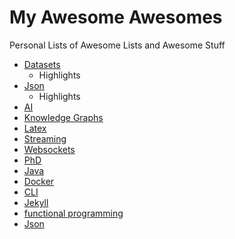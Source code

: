 # My Awesome Awesomes
Personal Lists of Awesome Lists and Awesome Stuff

- [Datasets](
https://github.com/awesomedata/awesome-public-datasets)
  - Highlights  
- [Json](https://github.com/burningtree/awesome-json#data-modeling)
  - Highlights
- [AI](https://github.com/wavelets/awesome-artificial-intelligence)
- [Knowledge Graphs](https://github.com/shaoxiongji/knowledge-graphs#general-knowledge-graphs)
- [Latex](https://github.com/egeerardyn/awesome-LaTeX)
- [Streaming](https://github.com/manuzhang/awesome-streaming)
- [Websockets](https://github.com/facundofarias/awesome-websockets)
- [PhD](https://github.com/alirsamar/awesome-phd)
- [Java](https://github.com/akullpp/awesome-java)
- [Docker](https://github.com/veggiemonk/awesome-docker)
- [CLI](https://github.com/herrbischoff/awesome-command-line-apps)
- [Jekyll](https://github.com/planetjekyll/awesome-jekyll)
- [functional programming](https://github.com/mmenestret/fp-resources)
- [Json](https://github.com/burningtree/awesome-json)
